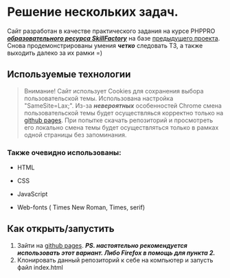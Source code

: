 # Решение нескольких задач.

Сайт разработан в качестве практического задания на курсе PHPPRO ***[образовательного ресурса SkillFactory](https://skillfactory.ru)*** на базе [предыдущего проекта](https://facelesscrafter.github.io/hw_5.11/). Снова продемонстрированы умения ***четко*** следовать ТЗ, а также выходить далеко за их рамки =) 

## Используемые технологии
> Внимание! Сайт использует Cookies для сохранения выбора пользовательской темы. Использована настройка "SameSite=Lax;". Из-за ***невероятных*** особенностей Chrome смена пользовательской темы будет осуществляься корректно только на [github pages](https://facelesscrafter.github.io/hw_6.8/). При попытке скачать репозиторий и просмотреть его локально смена темы будет осуществляться только в рамках одной страницы без запоминания.

### Также очевидно использованы:

* HTML

* CSS 

* JavaScript 

* Web-fonts ( Times New Roman, Times, serif)

## Как открыть/запустить

1. Зайти на [github pages](https://facelesscrafter.github.io/hw_6.8/). ***PS. настоятельно рекомендуется использовать этот вариант. Либо Firefox в помощь для пункта 2.***
2. Клонировать данный репозиторий к себе на компьютер и запусть файл index.html 

